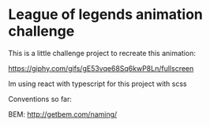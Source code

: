 # League of legends animation challenge

This is a little challenge project to recreate this animation:

https://giphy.com/gifs/gE53vqe68Sq6kwP8Ln/fullscreen

Im using react with typescript for this project with scss

Conventions so far:

BEM: http://getbem.com/naming/
